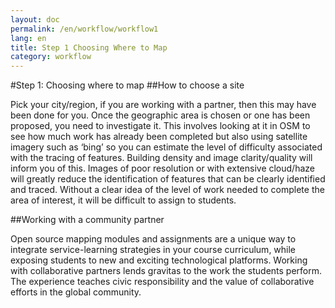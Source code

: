```yaml
---
layout: doc
permalink: /en/workflow/workflow1 
lang: en
title: Step 1 Choosing Where to Map
category: workflow
---
```

#Step 1: Choosing where to map
##How to choose a site

Pick your city/region, if you are working with a partner, then this may have been done for you.  Once the geographic area is chosen or one has been proposed, you need to investigate it.  This involves looking at it in OSM to see how much work has already been completed but also using satellite imagery such as ‘bing’ so you can estimate the level of difficulty associated with the tracing of features.  Building density and image clarity/quality will inform you of this.  Images of poor resolution or with extensive cloud/haze will greatly reduce the identification of features that can be clearly identified and traced.   Without a clear idea of the level of work needed to complete the area of interest, it will be difficult to assign to students.



##Working with a community partner

Open source mapping modules and assignments are a unique way to integrate service-learning strategies in your course curriculum, while exposing students to new and exciting technological platforms. Working with collaborative partners lends gravitas to the work the students perform. The experience teaches civic responsibility and the value of collaborative efforts in the global community.
